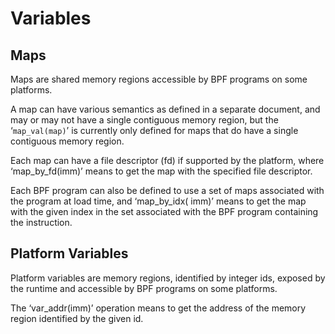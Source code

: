 # Variables

## Maps

Maps are shared memory regions accessible by BPF programs on some platforms.

A map can have various semantics as defined in a separate document, and may or may not have a single contiguous memory
region, but the ‘`map_val(map)`’ is currently only defined for maps that do have a single contiguous memory region.

Each map can have a file descriptor (fd) if supported by the platform, where ‘map_by_fd(imm)’ means to get the map with
the specified file descriptor.

Each BPF program can also be defined to use a set of maps associated with the program at load time, and ‘map_by_idx(
imm)’ means to get the map with the given index in the set associated with the BPF program containing the instruction.

## Platform Variables

Platform variables are memory regions, identified by integer ids, exposed by the runtime and accessible by BPF programs
on some platforms.

The ‘var_addr(imm)’ operation means to get the address of the memory region identified by the given id.